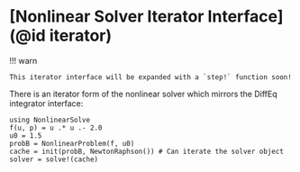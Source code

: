 # [Nonlinear Solver Iterator Interface](@id iterator)

!!! warn

    This iterator interface will be expanded with a `step!` function soon!

There is an iterator form of the nonlinear solver which mirrors the DiffEq integrator interface:

```@example
using NonlinearSolve
f(u, p) = u .* u .- 2.0
u0 = 1.5
probB = NonlinearProblem(f, u0)
cache = init(probB, NewtonRaphson()) # Can iterate the solver object
solver = solve!(cache)
```
